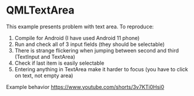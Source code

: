 # QMLTextArea

This example presents problem with text area. To reproduce:
1) Compile for Android (I have used Android 11 phone)
2) Run and check all of 3 input fields (they should be selectable)
3) There is strange flickering when jumping between second and third (TextInput and TextArea)
4) Check if last item is easily selectable
5) Entering anything in TextArea make it harder to focus (you have to click on text, not empty area)

Example behavior https://www.youtube.com/shorts/3v7KTi0Hsi0
